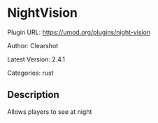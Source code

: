 # NightVision

Plugin URL: https://umod.org/plugins/night-vision

Author: Clearshot

Latest Version: 2.4.1

Categories: rust

## Description

Allows players to see at night
